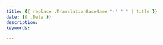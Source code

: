```yaml
---
title: {{ replace .TranslationBaseName "-" " " | title }}
date: {{ .Date }}
description:
keywords:

---
```

